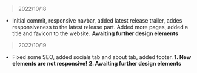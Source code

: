 > 2022/10/18

- Initial commit, responsive navbar, added latest release trailer, addes responsiveness to the latest release part. Added more pages, added a title and favicon to the website. **Awaiting further design elements**

> 2022/10/19

- Fixed some SEO, added socials tab and about tab, added footer.
  **1. New elements are not responsive!**
  **2. Awaiting further design elements**
